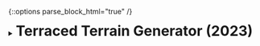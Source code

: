 {::options parse_block_html="true" /}
<details>
  <summary><h1 style="display:inline">Terraced Terrain Generator (2023)</h1></summary>

![](assets/images/portfolio/ttg.png)

[Terraced Terrain Generator (TTG)](http://ttg.matheusamazonas.net) is a free Unity tool for procedural generation of terraced terrain meshes like the ones in the picture above. Its first version (1.0.0) was released in April 2023 and its latest version is [2.0.2](https://github.com/lazysquirrellabs/TTG/releases/tag/2.0.2).

TTG's development process is documented on the following blog posts:
- [Developing a Terraced Terrain Generator](https://blog.matheusamazonas.net/posts/ttg).
- [Terraced Terrain Generator performance improvements](https://blog.matheusamazonas.net/posts/ttg_performance).
- [Adding custom terrace heights to Terraced Terrain Generator](https://blog.matheusamazonas.net/posts/ttg_custom_heights).
- [Adding more detail to Terraced Terrain Generator using Perlin noise octaves](https://blog.matheusamazonas.net/posts/ttg_octaves).

Terraced Terrain Generator is distributed under the terms of the MIT [license](https://github.com/lazysquirrellabs/TTG/blob/master/LICENSE).

Role: Game Developer, Project Manager  
Team size: 1  
Platform: Unity tool  
Engine/Language: Unity/C#  
Package: [TTG on OpenUPM](https://openupm.com/packages/com.lazysquirrellabs.terracedterraingenerator/)  
Project management: [TTG on Trello](https://trello.com/b/cFRtgqal/terracted-terrain-generator)  
Source code: [TTG on GitHub](https://github.com/lazysquirrellabs/TTG)  
</details>